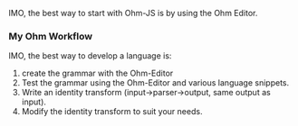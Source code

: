 IMO, the best way to start with Ohm-JS is by using the Ohm Editor.

### My Ohm Workflow
IMO, the best way to develop a language is:
1. create the grammar with the Ohm-Editor
2. Test the grammar using the Ohm-Editor and various language snippets.
3. Write an identity transform (input->parser->output, same output as input).
4. Modify the identity transform to suit your needs.
